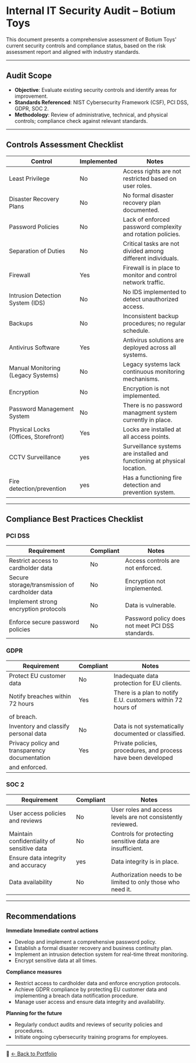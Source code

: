 #  Internal IT Security Audit – Botium Toys

This document presents a comprehensive assessment of Botium Toys' current security controls and compliance status, based on the risk assessment report and aligned with industry standards.

---

## Audit Scope

- **Objective**: Evaluate existing security controls and identify areas for improvement.
- **Standards Referenced**: NIST Cybersecurity Framework (CSF), PCI DSS, GDPR, SOC 2.
- **Methodology**: Review of administrative, technical, and physical controls; compliance check against relevant standards.

---

##  Controls Assessment Checklist

| **Control**                              | **Implemented** | **Notes**                                                                |
|------------------------------------------|-----------------|--------------------------------------------------------------------------|
| Least Privilege                          |  No            | Access rights are not restricted based on user roles.                    |
| Disaster Recovery Plans                  |  No            | No formal disaster recovery plan documented.                             |
| Password Policies                        |  No            | Lack of enforced password complexity and rotation policies.              |
| Separation of Duties                     |  No            | Critical tasks are not divided among different individuals.              |
| Firewall                                 |  Yes           | Firewall is in place to monitor and control network traffic.             |
| Intrusion Detection System (IDS)         |  No            | No IDS implemented to detect unauthorized access.                        |
| Backups                                  |  No            | Inconsistent backup procedures; no regular schedule.                     |
| Antivirus Software                       |  Yes           | Antivirus solutions are deployed across all systems.                     |
| Manual Monitoring (Legacy Systems)       |  No            | Legacy systems lack continuous monitoring mechanisms.                    |
| Encryption                               |  No            | Encryption is not implemented.                                           |
| Password Management System               |  No            | There is no password managment system currently in place.                |
| Physical Locks (Offices, Storefront)     |  Yes           | Locks are installed at all access points.                                |
| CCTV Surveillance                        |  yes           | Surveillance systems are installed and functioning at physical location. |
| Fire detection/prevention                |  yes           | Has a functioning fire detection and prevention system.                  |

---

##  Compliance Best Practices Checklist

### PCI DSS

| **Requirement**                                   | **Compliant** | **Notes**                                                   |
|---------------------------------------------------|----------------|--------------------------------------------------------------|
| Restrict access to cardholder data                |  No           | Access controls are not enforced.                            |
| Secure storage/transmission of cardholder data    |  No           | Encryption not implemented.                                  |
| Implement strong encryption protocols             |  No           | Data is vulnerable.                                          |
| Enforce secure password policies                  |  No           | Password policy does not meet PCI DSS standards.             |

### GDPR

| **Requirement**                                   | **Compliant** | **Notes**                                                   |
|---------------------------------------------------|----------------|--------------------------------------------------------------|
| Protect EU customer data                          |  No           | Inadequate data protection for EU clients.                   |
| Notify breaches within 72 hours                   |  Yes          | There is a plan to notify E.U. customers within 72 hours of
                                                                      of breach.                                                   |
| Inventory and classify personal data              |  No           | Data is not systematically documented or classified.         |
| Privacy policy and transparency documentation     |  Yes          | Private policies, procedures, and process have been developed
                                                                      and enforced.                                                |

### SOC 2

| **Requirement**                                   | **Compliant** | **Notes**                                                   |
|---------------------------------------------------|----------------|--------------------------------------------------------------|
| User access policies and reviews                  |  No           | User roles and access levels are not consistently reviewed.  |
| Maintain confidentiality of sensitive data        |  No           | Controls for protecting sensitive data are insufficient.     |
| Ensure data integrity and accuracy                |  yes          | Data integrity is in place.                                  |
| Data availability                                 |  No           | Authorization needs to be limited to only those who need it. |

---

##  Recommendations

**Immediate Immediate control actions**
- Develop and implement a comprehensive password policy.
- Establish a formal disaster recovery and business continuity plan.
- Implement an intrusion detection system for real-time threat monitoring.
- Encrypt sensitive data at all times.

**Compliance measures**
- Restrict access to cardholder data and enforce encryption protocols.
- Achieve GDPR compliance by protecting EU customer data and implementing a breach data notification procedure.
- Manage user access and ensure data integrity and availability.

**Planning for the future**
- Regularly conduct audits and reviews of security policies and procedures.
- Initiate ongoing cybersecurity training programs for employees.

---

📁 [← Back to Portfolio](../index.html)
